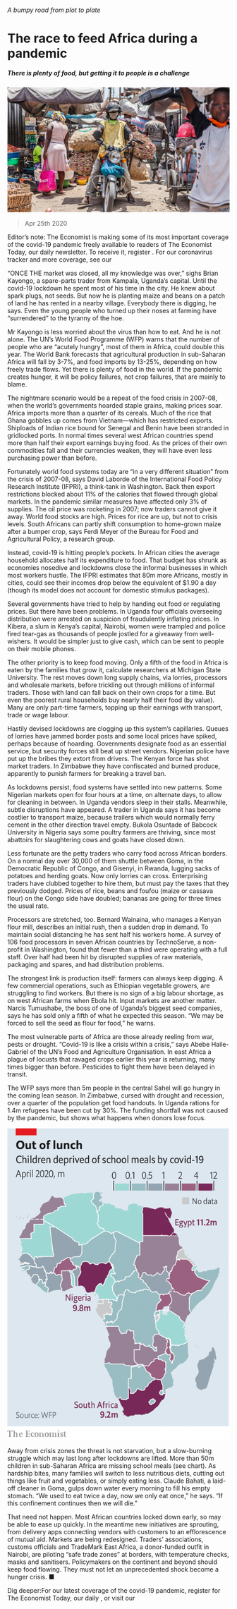 ###### A bumpy road from plot to plate

# The race to feed Africa during a pandemic 

##### There is plenty of food, but getting it to people is a challenge 

![image](images/20200425_MAP004_0.jpg) 

> Apr 25th 2020 

Editor’s note: The Economist is making some of its most important coverage of the covid-19 pandemic freely available to readers of The Economist Today, our daily newsletter. To receive it, register . For our coronavirus tracker and more coverage, see our 

“ONCE THE market was closed, all my knowledge was over,” sighs Brian Kayongo, a spare-parts trader from Kampala, Uganda’s capital. Until the covid-19 lockdown he spent most of his time in the city. He knew about spark plugs, not seeds. But now he is planting maize and beans on a patch of land he has rented in a nearby village. Everybody there is digging, he says. Even the young people who turned up their noses at farming have “surrendered” to the tyranny of the hoe.

Mr Kayongo is less worried about the virus than how to eat. And he is not alone. The UN’s World Food Programme (WFP) warns that the number of people who are “acutely hungry”, most of them in Africa, could double this year. The World Bank forecasts that agricultural production in sub-Saharan Africa will fall by 3-7%, and food imports by 13-25%, depending on how freely trade flows. Yet there is plenty of food in the world. If the pandemic creates hunger, it will be policy failures, not crop failures, that are mainly to blame.


The nightmare scenario would be a repeat of the food crisis in 2007-08, when the world’s governments hoarded staple grains, making prices soar. Africa imports more than a quarter of its cereals. Much of the rice that Ghana gobbles up comes from Vietnam—which has restricted exports. Shiploads of Indian rice bound for Senegal and Benin have been stranded in gridlocked ports. In normal times several west African countries spend more than half their export earnings buying food. As the prices of their own commodities fall and their currencies weaken, they will have even less purchasing power than before.

Fortunately world food systems today are “in a very different situation” from the crisis of 2007-08, says David Laborde of the International Food Policy Research Institute (IFPRI), a think-tank in Washington. Back then export restrictions blocked about 11% of the calories that flowed through global markets. In the pandemic similar measures have affected only 3% of supplies. The oil price was rocketing in 2007; now traders cannot give it away. World food stocks are high. Prices for rice are up, but not to crisis levels. South Africans can partly shift consumption to home-grown maize after a bumper crop, says Ferdi Meyer of the Bureau for Food and Agricultural Policy, a research group.

Instead, covid-19 is hitting people’s pockets. In African cities the average household allocates half its expenditure to food. That budget has shrunk as economies nosedive and lockdowns close the informal businesses in which most workers hustle. The IFPRI estimates that 80m more Africans, mostly in cities, could see their incomes drop below the equivalent of $1.90 a day (though its model does not account for domestic stimulus packages).

Several governments have tried to help by handing out food or regulating prices. But there have been problems. In Uganda four officials overseeing distribution were arrested on suspicion of fraudulently inflating prices. In Kibera, a slum in Kenya’s capital, Nairobi, women were trampled and police fired tear-gas as thousands of people jostled for a giveaway from well-wishers. It would be simpler just to give cash, which can be sent to people on their mobile phones.

The other priority is to keep food moving. Only a fifth of the food in Africa is eaten by the families that grow it, calculate researchers at Michigan State University. The rest moves down long supply chains, via lorries, processors and wholesale markets, before trickling out through millions of informal traders. Those with land can fall back on their own crops for a time. But even the poorest rural households buy nearly half their food (by value). Many are only part-time farmers, topping up their earnings with transport, trade or wage labour.

Hastily devised lockdowns are clogging up this system’s capillaries. Queues of lorries have jammed border posts and some local prices have spiked, perhaps because of hoarding. Governments designate food as an essential service, but security forces still beat up street vendors. Nigerian police have put up the bribes they extort from drivers. The Kenyan force has shot market traders. In Zimbabwe they have confiscated and burned produce, apparently to punish farmers for breaking a travel ban.

As lockdowns persist, food systems have settled into new patterns. Some Nigerian markets open for four hours at a time, on alternate days, to allow for cleaning in between. In Uganda vendors sleep in their stalls. Meanwhile, subtle disruptions have appeared. A trader in Uganda says it has become costlier to transport maize, because trailers which would normally ferry cement in the other direction travel empty. Bukola Osuntade of Babcock University in Nigeria says some poultry farmers are thriving, since most abattoirs for slaughtering cows and goats have closed down.

Less fortunate are the petty traders who carry food across African borders. On a normal day over 30,000 of them shuttle between Goma, in the Democratic Republic of Congo, and Gisenyi, in Rwanda, lugging sacks of potatoes and herding goats. Now only lorries can cross. Enterprising traders have clubbed together to hire them, but must pay the taxes that they previously dodged. Prices of rice, beans and foufou (maize or cassava flour) on the Congo side have doubled; bananas are going for three times the usual rate.

Processors are stretched, too. Bernard Wainaina, who manages a Kenyan flour mill, describes an initial rush, then a sudden drop in demand. To maintain social distancing he has sent half his workers home. A survey of 106 food processors in seven African countries by TechnoServe, a non-profit in Washington, found that fewer than a third were operating with a full staff. Over half had been hit by disrupted supplies of raw materials, packaging and spares, and had distribution problems.

The strongest link is production itself: farmers can always keep digging. A few commercial operations, such as Ethiopian vegetable growers, are struggling to find workers. But there is no sign of a big labour shortage, as on west African farms when Ebola hit. Input markets are another matter. Narcis Tumushabe, the boss of one of Uganda’s biggest seed companies, says he has sold only a fifth of what he expected this season. “We may be forced to sell the seed as flour for food,” he warns.

The most vulnerable parts of Africa are those already reeling from war, pests or drought. “Covid-19 is like a crisis within a crisis,” says Abebe Haile-Gabriel of the UN’s Food and Agriculture Organisation. In east Africa a plague of locusts that ravaged crops earlier this year is returning, many times bigger than before. Pesticides to fight them have been delayed in transit.

The WFP says more than 5m people in the central Sahel will go hungry in the coming lean season. In Zimbabwe, cursed with drought and recession, over a quarter of the population get food handouts. In Uganda rations for 1.4m refugees have been cut by 30%. The funding shortfall was not caused by the pandemic, but shows what happens when donors lose focus.

![image](images/20200425_MAM952.png) 


Away from crisis zones the threat is not starvation, but a slow-burning struggle which may last long after lockdowns are lifted. More than 50m children in sub-Saharan Africa are missing school meals (see chart). As hardship bites, many families will switch to less nutritious diets, cutting out things like fruit and vegetables, or simply eating less. Claude Bahati, a laid-off cleaner in Goma, gulps down water every morning to fill his empty stomach. “We used to eat twice a day, now we only eat once,” he says. “If this confinement continues then we will die.”

That need not happen. Most African countries locked down early, so may be able to ease up quickly. In the meantime new initiatives are sprouting, from delivery apps connecting vendors with customers to an efflorescence of mutual aid. Markets are being redesigned. Traders’ associations, customs officials and TradeMark East Africa, a donor-funded outfit in Nairobi, are piloting “safe trade zones” at borders, with temperature checks, masks and sanitisers. Policymakers on the continent and beyond should keep food flowing. They must not let an unprecedented shock become a hunger crisis. ■

Dig deeper:For our latest coverage of the covid-19 pandemic, register for The Economist Today, our daily , or visit our 


